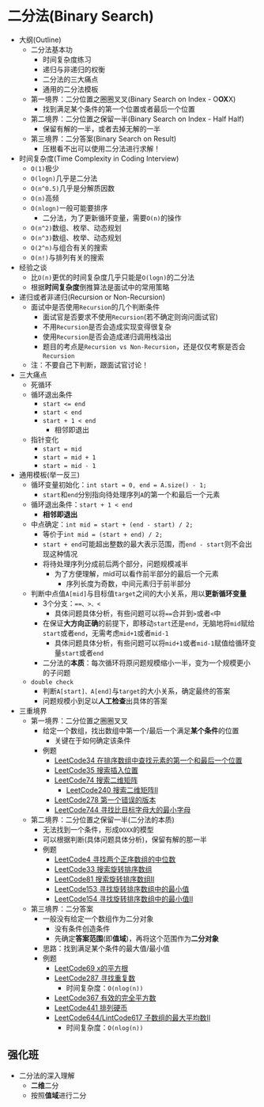 # 二分法(Binary Search)
* 大纲(Outline)
  * 二分法基本功
    * 时间复杂度练习
    * 递归与非递归的权衡
    * 二分法的三大痛点
    * 通用的二分法模板
  * 第一境界：二分位置之圈圈叉叉(Binary Search on Index - O**OX**X)
    * 找到满足某个条件的第一个位置或者最后一个位置
  * 第二境界：二分位置之保留一半(Binary Search on Index - Half Half)
    * 保留有解的一半，或者去掉无解的一半
  * 第三境界：二分答案(Binary Search on Result)
    * 压根看不出可以使用二分法进行求解！
* 时间复杂度(Time Complexity in Coding Interview)
  * `O(1)`极少
  * `O(logn)`几乎是二分法
  * `O(n^0.5)`几乎是分解质因数
  * `O(n)`高频
  * `O(nlogn)`一般可能要排序
    * 二分法，为了更新循环变量，需要`O(n)`的操作
  * `O(n^2)`数组、枚举、动态规划
  * `O(n^3)`数组、枚举、动态规划
  * `O(2^n)`与组合有关的搜索
  * `O(n!)`与排列有关的搜索
* 经验之谈
  * 比`O(n)`更优的时间复杂度几乎只能是`O(logn)`的二分法
  * 根据**时间复杂度**倒推算法是面试中的常用策略
* 递归或者非递归(Recursion or Non-Recursion)
  * 面试中是否使用`Recursion`的几个判断条件
    * 面试官是否要求不使用`Recursion`(若不确定则询问面试官)
    * 不用`Recursion`是否会造成实现变得很复杂
    * 使用`Recursion`是否会造成递归调用栈溢出
    * 题目的考点是`Recursion vs Non-Recursion`，还是仅仅考察是否会`Recursion`
  * 注：不要自己下判断，跟面试官讨论！
* 三大痛点
  * 死循环
  * 循环退出条件
    * `start <= end`
    * `start < end`
    * `start + 1 < end`
      * 相邻即退出
  * 指针变化
    * `start = mid`
    * `start = mid + 1`
    * `start = mid - 1`
* 通用模板(举一反三)
  * 循环变量初始化：`int start = 0, end = A.size() - 1;`
    * `start`和`end`分别指向待处理序列`A`的第一个和最后一个元素
  * 循环退出条件：`start + 1 < end`
    * **相邻即退出**
  * 中点确定：`int mid = start + (end - start) / 2;`
    * 等价于`int mid = (start + end) / 2;`
    * `start + end`可能超出整数的最大表示范围，而`end - start`则不会出现这种情况
    * 将待处理序列分成前后两个部分，问题规模减半
      * 为了方便理解，mid可以看作前半部分的最后一个元素
        * 序列长度为奇数，中间元素归于前半部分
  * 判断中点值`A[mid]`与目标值`target`之间的大小关系，用以**更新循环变量**
    * 3个分支：`==、>、<`
      * 具体问题具体分析，有些问题可以将`==`合并到`>`或者`<`中
    * 在保证**大方向正确**的前提下，即移动`start`还是`end`，无脑地将`mid`赋给`start`或者`end`，无需考虑`mid+1`或者`mid-1`
      * 具体问题具体分析，有些问题可以将`mid+1`或者`mid-1`赋值给循环变量`start`或者`end`
    * 二分法的**本质**：每次循环将原问题规模缩小一半，变为一个规模更小的子问题
  * `double check`
    * 判断`A[start]、A[end]`与`target`的大小关系，确定最终的答案
    * 问题规模小到足以**人工检查**出具体的答案
* 三重境界
  * 第一境界：二分位置之圈圈叉叉
    * 给定一个数组，找出数组中第一个/最后一个满足**某个条件**的位置
      * 关键在于如何确定该条件
    * 例题
      * [LeetCode34 在排序数组中查找元素的第一个和最后一个位置](https://leetcode.cn/problems/find-first-and-last-position-of-element-in-sorted-array/)
      * [LeetCode35 搜索插入位置](https://leetcode.cn/problems/search-insert-position/)
      * [LeetCode74 搜索二维矩阵](https://leetcode.cn/problems/search-a-2d-matrix/)
        * [LeetCode240 搜索二维矩阵II](https://leetcode.cn/problems/search-a-2d-matrix-ii/)
      * [LeetCode278 第一个错误的版本](https://leetcode.cn/problems/first-bad-version/)
      * [LeetCode744 寻找比目标字母大的最小字母](https://leetcode.cn/problems/find-smallest-letter-greater-than-target/)
  * 第二境界：二分位置之保留一半(二分法的本质)
    * 无法找到一个条件，形成`OOXX`的模型
    * 可以根据判断(具体问题具体分析)，保留有解的那一半
    * 例题
      * [LeetCode4 寻找两个正序数组的中位数](https://leetcode.cn/problems/median-of-two-sorted-arrays/)
      * [LeetCode33 搜索旋转排序数组](https://leetcode.cn/problems/search-in-rotated-sorted-array/)
      * [LeetCode81 搜索旋转排序数组II](https://leetcode.cn/problems/search-in-rotated-sorted-array-ii/)
      * [LeetCode153 寻找旋转排序数组中的最小值](https://leetcode.cn/problems/find-minimum-in-rotated-sorted-array/)
      * [LeetCode154 寻找旋转排序数组中的最小值II](https://leetcode.cn/problems/find-minimum-in-rotated-sorted-array-ii/)
  * 第三境界：二分答案
    * 一般没有给定一个数组作为二分对象
      * 没有条件创造条件
      * 先确定**答案范围**(即**值域**)，再将这个范围作为**二分对象**
    * 思路：找到满足某个条件的最大值/最小值
    * 例题
      * [LeetCode69 x的平方根](https://leetcode.cn/problems/sqrtx/)
      * [LeetCode287 寻找重复数](https://leetcode-cn.com/problems/find-the-duplicate-number/)
        * 时间复杂度：`O(nlog(n))`
      * [LeetCode367 有效的完全平方数](https://leetcode.cn/problems/valid-perfect-square/)
      * [LeetCode441 排列硬币](https://leetcode.cn/problems/arranging-coins/)
      * [LeetCode644/LintCode617 子数组的最大平均数II](https://www.lintcode.com/problem/617/)
        * 时间复杂度：`O(nlog(n))`

## 强化班
* 二分法的深入理解
  * **二维**二分
  * 按照**值域**进行二分

